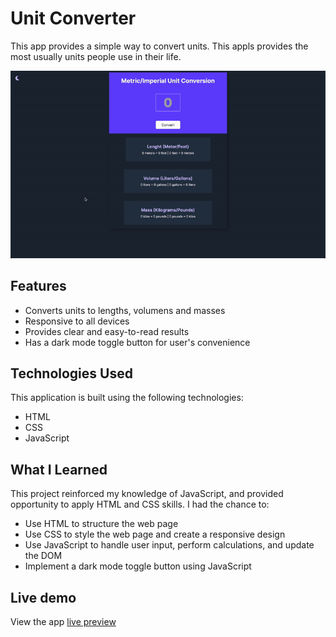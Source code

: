 # Unit Converter

This app provides a simple way to convert units. This appls provides the most usually units people use in their life.

![Unit Converter](./uniconverter.gif)

## Features

- Converts units to lengths, volumens and masses
- Responsive to all devices
- Provides clear and easy-to-read results
- Has a dark mode toggle button for user's convenience

## Technologies Used

This application is built using the following technologies:

- HTML
- CSS
- JavaScript

## What I Learned

This project reinforced my knowledge of JavaScript, and provided opportunity to apply HTML and CSS skills. I had the chance to:

- Use HTML to structure the web page
- Use CSS to style the web page and create a responsive design
- Use JavaScript to handle user input, perform calculations, and update the DOM
- Implement a dark mode toggle button using JavaScript

## Live demo

View the app [live preview](https://wfunitconvert.netlify.app/)
